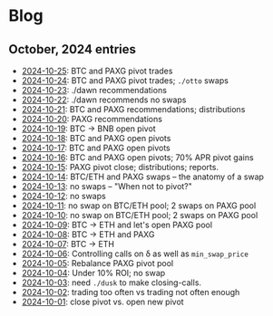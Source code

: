 # Blog 

## October, 2024 entries

* [2024-10-25](25): BTC and PAXG pivot trades
* [2024-10-24](24): BTC and PAXG pivot trades; `./otto` swaps
* [2024-10-23](23): ./dawn recommendations
* [2024-10-22](22): ./dawn recommends no swaps
* [2024-10-21](21): BTC and PAXG recommendations; distributions
* [2024-10-20](20): PAXG recommendations
* [2024-10-19](19): BTC -> BNB open pivot
* [2024-10-18](18): BTC and PAXG open pivots
* [2024-10-17](17): BTC and PAXG open pivots
* [2024-10-16](16): BTC and PAXG open pivots; 70% APR pivot gains
* [2024-10-15](15): PAXG pivot close; distributions; reports.
* [2024-10-14](14): BTC/ETH and PAXG swaps – the anatomy of a swap
* [2024-10-13](13): no swaps – "When not to pivot?"
* [2024-10-12](12): no swaps
* [2024-10-11](11): no swap on BTC/ETH pool; 2 swaps on PAXG pool
* [2024-10-10](10): no swap on BTC/ETH pool; 2 swaps on PAXG pool
* [2024-10-09](09): BTC -> ETH and let's open PAXG pool
* [2024-10-08](08): BTC -> ETH and PAXG
* [2024-10-07](07): BTC -> ETH
* [2024-10-06](06): Controlling calls on δ as well as `min_swap_price`
* [2024-10-05](05): Rebalance PAXG pivot pool
* [2024-10-04](04): Under 10% ROI; no swap
* [2024-10-03](03): need `./dusk` to make closing-calls.
* [2024-10-02](02): trading too often vs trading not often enough
* [2024-10-01](01): close pivot vs. open new pivot
